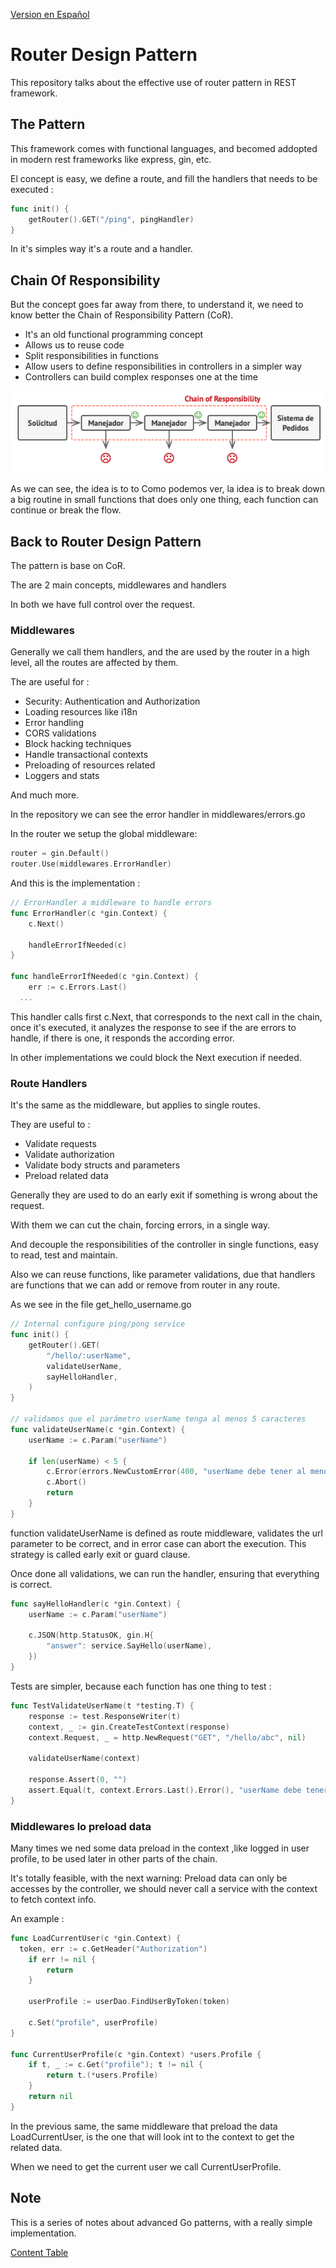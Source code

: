 [Version en Español](README_en.md)

# Router Design Pattern

This repository talks about the effective use of router pattern in REST framework.

## The Pattern

This framework comes with functional languages, and becomed addopted in modern rest frameworks like express, gin, etc.

El concept is easy, we define a route, and fill the handlers that needs to be executed :

```go
func init() {
	getRouter().GET("/ping", pingHandler)
}
```

In it's simples way it's a route and a handler.

## Chain Of Responsibility

But the concept goes far away from there, to understand it, we need to know better the Chain of Responsibility Pattern (CoR).

- It's an old functional programming concept
- Allows us to reuse code
- Split responsibilities in functions
- Allow users to define responsibilities in controllers in a simpler way
- Controllers can build complex responses one at the time

![Chain of Responsibility](./img/cor.png)

As we can see, the idea is to to Como podemos ver, la idea is to break down a big routine in small functions that does only one thing, each function can continue or break the flow.

## Back to Router Design Pattern

The pattern is base on CoR.

The are 2 main concepts, middlewares and handlers

In both we have full control over the request.

### Middlewares

Generally we call them handlers, and the are used by the router in a high level, all the routes are affected by them.

The are useful for :

- Security: Authentication and Authorization
- Loading resources like i18n
- Error handling
- CORS validations
- Block hacking techniques
- Handle transactional contexts
- Preloading of resources related
- Loggers and stats

And much more.

In the repository we can see the error handler in middlewares/errors.go

In the router we setup the global middleware:

```go
router = gin.Default()
router.Use(middlewares.ErrorHandler)
```

And this is the implementation :

```go
// ErrorHandler a middleware to handle errors
func ErrorHandler(c *gin.Context) {
	c.Next()

	handleErrorIfNeeded(c)
}

func handleErrorIfNeeded(c *gin.Context) {
	err := c.Errors.Last()
  ...
```

This handler calls first c.Next, that corresponds to the next call in the chain, once it's executed, it analyzes the response to see if the are errors to handle, if there is one, it responds the according error.

In other implementations we could block the Next execution if needed.

### Route Handlers

It's the same as the middleware, but applies to single routes.

They are useful to :

- Validate requests
- Validate authorization
- Validate body structs and parameters
- Preload related data

Generally they are used to do an early exit if something is wrong about the request.

With them we can cut the chain, forcing errors, in a single way.

And decouple the responsibilities of the controller in single functions, easy to read, test and maintain.

Also we can reuse functions, like parameter validations, due that handlers are functions that we can add or remove from router in any route.

As we see in the file get_hello_username.go

```go
// Internal configure ping/pong service
func init() {
	getRouter().GET(
		"/hello/:userName",
		validateUserName,
		sayHelloHandler,
	)
}

// validamos que el parámetro userName tenga al menos 5 caracteres
func validateUserName(c *gin.Context) {
	userName := c.Param("userName")

	if len(userName) < 5 {
		c.Error(errors.NewCustomError(400, "userName debe tener al menos 5 caracteres"))
		c.Abort()
		return
	}
}
```

function validateUserName is defined as route middleware, validates the url parameter to be correct, and in error case can abort the execution. This strategy is called early exit or guard clause.

Once done all validations, we can run the handler, ensuring that everything is correct.

```go
func sayHelloHandler(c *gin.Context) {
	userName := c.Param("userName")

	c.JSON(http.StatusOK, gin.H{
		"answer": service.SayHello(userName),
	})
}
```

Tests are simpler, because each function has one thing to test :

```go
func TestValidateUserName(t *testing.T) {
	response := test.ResponseWriter(t)
	context, _ := gin.CreateTestContext(response)
	context.Request, _ = http.NewRequest("GET", "/hello/abc", nil)

	validateUserName(context)

	response.Assert(0, "")
	assert.Equal(t, context.Errors.Last().Error(), "userName debe tener al menos 5 caracteres")
}

```

### Middlewares lo preload data

Many times we ned some data preload in the context ,like logged in user profile, to be used later in other parts of the chain.

It's totally feasible, with the next warning: Preload data can only be accesses by the controller, we should never call a service with the context to fetch context info.

An example :

```go
func LoadCurrentUser(c *gin.Context) {
  token, err := c.GetHeader("Authorization")
	if err != nil {
		return
	}

	userProfile := userDao.FindUserByToken(token)

	c.Set("profile", userProfile)
}

func CurrentUserProfile(c *gin.Context) *users.Profile {
	if t, _ := c.Get("profile"); t != nil {
		return t.(*users.Profile)
	}
	return nil
}
```

In the previous same, the same middleware that preload the data LoadCurrentUser, is the one that will look int to the context to get the related data.

When we need to get the current user we call CurrentUserProfile.

## Note

This is a series of notes about advanced Go patterns, with a really simple implementation.

[Content Table](../README_en.md)
